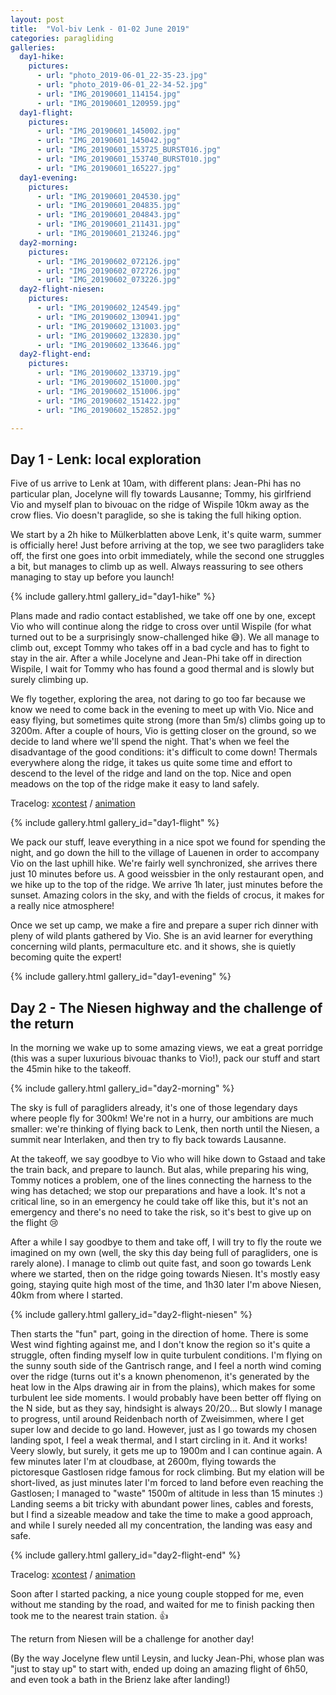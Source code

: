 ```yaml
---
layout: post
title:  "Vol-biv Lenk - 01-02 June 2019"
categories: paragliding
galleries:
  day1-hike:
    pictures:
      - url: "photo_2019-06-01_22-35-23.jpg"
      - url: "photo_2019-06-01_22-34-52.jpg"
      - url: "IMG_20190601_114154.jpg"
      - url: "IMG_20190601_120959.jpg"
  day1-flight:
    pictures:
      - url: "IMG_20190601_145002.jpg"
      - url: "IMG_20190601_145042.jpg"
      - url: "IMG_20190601_153725_BURST016.jpg"
      - url: "IMG_20190601_153740_BURST010.jpg"
      - url: "IMG_20190601_165227.jpg"
  day1-evening:
    pictures:
      - url: "IMG_20190601_204530.jpg"
      - url: "IMG_20190601_204835.jpg"
      - url: "IMG_20190601_204843.jpg"
      - url: "IMG_20190601_211431.jpg"
      - url: "IMG_20190601_213246.jpg"
  day2-morning:
    pictures:
      - url: "IMG_20190602_072126.jpg"
      - url: "IMG_20190602_072726.jpg"
      - url: "IMG_20190602_073226.jpg"
  day2-flight-niesen:
    pictures:
      - url: "IMG_20190602_124549.jpg"
      - url: "IMG_20190602_130941.jpg"
      - url: "IMG_20190602_131003.jpg"
      - url: "IMG_20190602_132830.jpg"
      - url: "IMG_20190602_133646.jpg"
  day2-flight-end:
    pictures:
      - url: "IMG_20190602_133719.jpg"
      - url: "IMG_20190602_151000.jpg"
      - url: "IMG_20190602_151006.jpg"
      - url: "IMG_20190602_151422.jpg"
      - url: "IMG_20190602_152852.jpg"

---
```


## Day 1 - Lenk: local exploration
Five of us arrive to Lenk at 10am, with different plans: Jean-Phi has no particular plan, Jocelyne will fly towards Lausanne; Tommy, his girlfriend Vio and myself plan to bivouac on the ridge of Wispile 10km away as the crow flies. Vio doesn't paraglide, so she is taking the full hiking option.

We start by a 2h hike to Mülkerblatten above Lenk, it's quite warm, summer is officially here! Just before arriving at the top, we see two paragliders take off, the first one goes into orbit immediately, while the second one struggles a bit, but manages to climb up as well. Always reassuring to see others managing to stay up before you launch!

<div class="justified-gallery">
{% include gallery.html gallery_id="day1-hike" %}
</div>

Plans made and radio contact established, we take off one by one, except Vio who will continue along the ridge to cross over until Wispile (for what turned out to be a surprisingly snow-challenged hike 😅). We all manage to climb out, except Tommy who takes off in a bad cycle and has to fight to stay in the air. After a while Jocelyne and Jean-Phi take off in direction Wispile, I wait for Tommy who has found a good thermal and is slowly but surely climbing up.

We fly together, exploring the area, not daring to go too far because we know we need to come back in the evening to meet up with Vio. Nice and easy flying, but sometimes quite strong (more than 5m/s) climbs going up to 3200m. After a couple of hours, Vio is getting closer on the ground, so we decide to land where we'll spend the night. That's when we feel the disadvantage of the good conditions: it's difficult to come down! Thermals everywhere along the ridge, it takes us quite some time and effort to descend to the level of the ridge and land on the top. Nice and open meadows on the top of the ridge make it easy to land safely.

Tracelog: [xcontest](https://www.xcontest.org/world/en/flights/detail:mihai.m/1.06.2019/11:09)
/
[animation](https://ayvri.com/scene/7dj203q05e/cjwg9zt8k0001316214sgq2mp)


<div class="justified-gallery">
{% include gallery.html gallery_id="day1-flight" %}
</div>


We pack our stuff, leave everything in a nice spot we found for spending the night, and go down the hill to the village of Lauenen in order to accompany Vio on the last uphill hike. We're fairly well synchronized, she arrives there just 10 minutes before us. A good weissbier in the only restaurant open, and we hike up to the top of the ridge. We arrive 1h later, just minutes before the sunset. Amazing colors in the sky, and with the fields of crocus, it makes for a really nice atmosphere!

Once we set up camp, we make a fire and prepare a super rich dinner with pleny of wild plants gathered by Vio. She is an avid learner for everything concerning wild plants, permaculture etc. and it shows, she is quietly becoming quite the expert!

<div class="justified-gallery">
{% include gallery.html gallery_id="day1-evening" %}
</div>




## Day 2 - The Niesen highway and the challenge of the return

In the morning we wake up to some amazing views, we eat a great porridge (this was a super luxurious bivouac thanks to Vio!), pack our stuff and start the 45min hike to the takeoff.

<div class="justified-gallery">
{% include gallery.html gallery_id="day2-morning" %}
</div>

The sky is full of paragliders already, it's one of those legendary days where people fly for 300km! We're not in a hurry, our ambitions are much smaller: we're thinking of flying back to Lenk, then north until the Niesen, a summit near Interlaken, and then try to fly back towards Lausanne.

At the takeoff, we say goodbye to Vio who will hike down to Gstaad and take the train back, and prepare to launch. But alas, while preparing his wing, Tommy notices a problem, one of the lines connecting the harness to the wing has detached; we stop our preparations and have a look. It's not a critical line, so in an emergency he could take off like this, but it's not an emergency and there's no need to take the risk, so it's best to give up on the flight 😢

After a while I say goodbye to them and take off, I will try to fly the route we imagined on my own (well, the sky this day being full of paragliders, one is rarely alone). I manage to climb out quite fast, and soon go towards Lenk where we started, then on the ridge going towards Niesen. It's mostly easy going, staying quite high most of the time, and 1h30 later I'm above Niesen, 40km from where I started.


<div class="justified-gallery">
{% include gallery.html gallery_id="day2-flight-niesen" %}
</div>

Then starts the "fun" part, going in the direction of home. There is some West wind fighting against me, and I don't know the region so it's quite a struggle, often finding myself low in quite turbulent conditions. I'm flying on the sunny south side of the Gantrisch range, and I feel a north wind coming over the ridge (turns out it's a known phenomenon, it's generated by the heat low in the Alps drawing air in from the plains), which makes for some turbulent lee side moments. I would probably have been better off flying on the N side, but as they say, hindsight is always 20/20... But slowly I manage to progress, until around Reidenbach north of Zweisimmen, where I get super low and decide to go land. However, just as I go towards my chosen landing spot, I feel a weak thermal, and I start circling in it. And it works! Veery slowly, but surely, it gets me up to 1900m and I can continue again. A few minutes later I'm at cloudbase, at 2600m, flying towards the pictoresque Gastlosen ridge famous for rock climbing. But my elation will be short-lived, as just minutes later I'm forced to land before even reaching the Gastlosen; I managed to "waste" 1500m of altitude in less than 15 minutes :) Landing seems a bit tricky with abundant power lines, cables and forests, but I find a sizeable meadow and take the time to make a good approach, and while I surely needed all my concentration, the landing was easy and safe.

<div class="justified-gallery">
{% include gallery.html gallery_id="day2-flight-end" %}
</div>


Tracelog: [xcontest](https://www.xcontest.org/world/en/flights/detail:mihai.m/2.06.2019/09:47)
/
[animation](https://ayvri.com/scene/7dj203q05e/cjwga1cac00013162tgs6piaa)



Soon after I started packing, a nice young couple stopped for me, even without me standing by the road, and waited for me to finish packing then took me to the nearest train station. 👍

The return from Niesen will be a challenge for another day!

(By the way Jocelyne flew until Leysin, and lucky Jean-Phi, whose plan was "just to stay up" to start with, ended up doing an amazing flight of 6h50, and even took a bath in the Brienz lake after landing!)